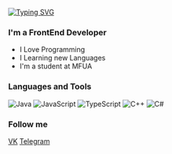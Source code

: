 [![Typing SVG](https://readme-typing-svg.demolab.com?font=Fira+Code&weight=500&pause=1000&width=435&lines=Hi+there+%F0%9F%91%8B%2C+I'm+Ruslan)](https://git.io/typing-svg)

### I'm a FrontEnd Developer
- I Love Programming
- I Learning new Languages
- I'm a student at MFUA

### Languages and Tools
![Java](https://img.shields.io/badge/-Java-090909?style=for-the-badge&logo=Java&logoColor=F89820)
![JavaScript](https://img.shields.io/badge/-JavaScript-090909?style=for-the-badge&logo=javascript&logoColor=47C5FE)
![TypeScript](https://img.shields.io/badge/-TypeScript-090909?style=for-the-badge&logo=typescript&logoColor=47C5FE)
![C++](https://img.shields.io/badge/-C++-090909?style=for-the-badge&logo=C%2b%2b&logoColor=47C5FE)
![C#](https://img.shields.io/badge/-C%23-090909?style=for-the-badge&logo=C%23&logoColor=8CC84B)


### Follow me
[VK](https://vk.com/id806316484)
[Telegram](https://t.me/moyakov1)
